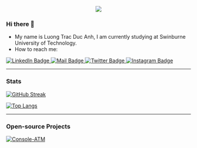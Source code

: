 <div id="header" align="center">
  <img src="https://media.giphy.com/media/qgQUggAC3Pfv687qPC/giphy.gif"/>
</div>

### Hi there 👋

<!--
**luongtracducanh/luongtracducanh** is a ✨ _special_ ✨ repository because its `README.md` (this file) appears on your GitHub profile.

Here are some ideas to get you started:

- 🔭 I’m currently working on ...
- 🌱 I’m currently learning ...
- 👯 I’m looking to collaborate on ...
- 🤔 I’m looking for help with ...
- 💬 Ask me about ...
- 📫 How to reach me: ...
- 😄 Pronouns: ...
- ⚡ Fun fact: ...
-->

- My name is Luong Trac Duc Anh, I am currently studying at Swinburne University of Technology.
- How to reach me:
<div id="badges">
  <a href="https://www.linkedin.com/in/luongtracducanh/">
    <img src="https://img.shields.io/badge/LinkedIn-blue?style=for-the-badge&logo=linkedin&logoColor=white" alt="LinkedIn Badge"/>
  </a>
  <a href="mailto:luongtrac.ducanh@gmail.com">
    <img src="https://img.shields.io/badge/Mail-red?style=for-the-badge&logo=gmail&logoColor=white" alt="Mail Badge"/>
  </a>
  <a href="https://www.facebook.com/luongtrac.ducanh/">
    <img src="https://img.shields.io/badge/Facebook-blue?style=for-the-badge&logo=facebook&logoColor=white" alt="Twitter Badge"/>
  </a>
  <a href="https://www.instagram.com/luongtracducanh/">
    <img src="https://img.shields.io/badge/Instagram-red?style=for-the-badge&logo=instagram&logoColor=white" alt="Instagram Badge"/>
  </a>
</div>

-----

### Stats

<!--
[![GitHub Streak](https://github-readme-streak-stats.herokuapp.com/?user=luongtracducanh&theme=vision-friendly-dark)](https://git.io/streak-stats)
-->

[![GitHub Streak](https://github-readme-stats.vercel.app/api?username=luongtracducanh&count_private=true&theme=vision-friendly-dark&show_icons=true)](https://github.com/anuraghazra/github-readme-stats)

[![Top Langs](https://github-readme-stats.vercel.app/api/top-langs/?username=luongtracducanh&layout=compact&theme=vision-friendly-dark)](https://github.com/anuraghazra/github-readme-stats)

-----

### Open-source Projects
[![Console-ATM](https://github-readme-stats.vercel.app/api/pin/?username=luongtracducanh&repo=Console-ATM&theme=vision-friendly-dark)](https://github.com/luongtracducanh/Console-ATM)

